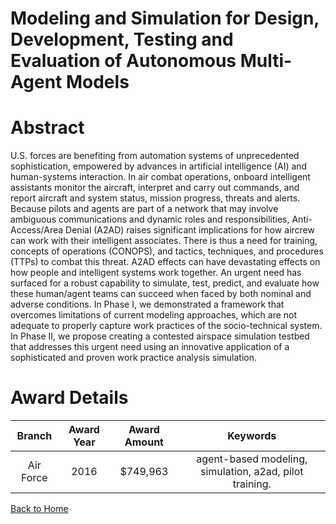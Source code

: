 
Modeling and Simulation for Design, Development, Testing and Evaluation of Autonomous Multi-Agent Models
========================================================================================================

# Abstract


U.S. forces are benefiting from automation systems of unprecedented sophistication, empowered by advances in artificial intelligence (AI) and human-systems interaction. In air combat operations, onboard intelligent assistants monitor the aircraft, interpret and carry out commands, and report aircraft and system status, mission progress, threats and alerts. Because pilots and agents are part of a network that may involve ambiguous communications and dynamic roles and responsibilities, Anti-Access/Area Denial (A2AD) raises significant implications for how aircrew can work with their intelligent associates. There is thus a need for training, concepts of operations (CONOPS), and tactics, techniques, and procedures (TTPs) to combat this threat. A2AD effects can have devastating effects on how people and intelligent systems work together. An urgent need has surfaced for a robust capability to simulate, test, predict, and evaluate how these human/agent teams can succeed when faced by both nominal and adverse conditions. In Phase I, we demonstrated a framework that overcomes limitations of current modeling approaches, which are not adequate to properly capture work practices of the socio-technical system. In Phase II, we propose creating a contested airspace simulation testbed that addresses this urgent need using an innovative application of a sophisticated and proven work practice analysis simulation.  

# Award Details

|Branch|Award Year|Award Amount|Keywords|
| :---: | :---: | :---: | :---: |
|Air Force|2016|$749,963|agent-based modeling, simulation, a2ad, pilot training.|
  
  


[Back to Home](https://github.com/chrischow/dod_sbir_awards#61)